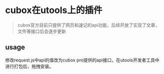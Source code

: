 # cubox在utools上的插件

> cubox官方目前只提供了网页和速记的api功能，后续开放了实现了文章，文件等接口后会逐步更新
## usage
修改request.js中api的值改为cubox pro提供的api接口，在utools开发者工具中进行打包后，拖拽安装。